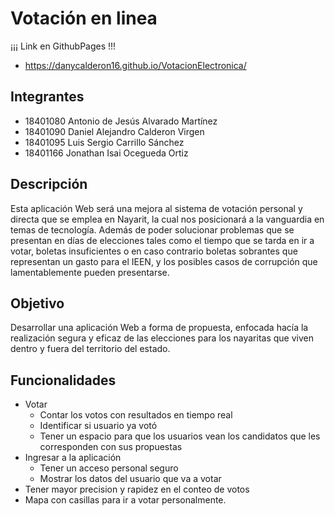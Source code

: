 # Votación en linea 
¡¡¡ Link en GithubPages !!!
- https://danycalderon16.github.io/VotacionElectronica/
## Integrantes

- 18401080 Antonio de Jesús Alvarado Martínez
- 18401090 Daniel Alejandro Calderon Virgen
- 18401095 Luis Sergio Carrillo Sánchez
- 18401166 Jonathan Isai Ocegueda Ortiz

## Descripción
Esta aplicación Web será una mejora al sistema de votación personal y directa que se emplea en Nayarit, la cual nos posicionará a la vanguardia en temas de tecnología. Además de poder solucionar problemas que se presentan en días de elecciones tales como el tiempo que se tarda en ir a votar, boletas insuficientes o en caso contrario boletas sobrantes que representan un gasto para el IEEN, y los posibles casos de corrupción que lamentablemente pueden presentarse. 
## Objetivo
Desarrollar una aplicación Web a forma de propuesta, enfocada hacía la realización segura y eficaz de las elecciones para los nayaritas que viven dentro y fuera del territorio del estado. 
## Funcionalidades
- Votar
    - Contar los votos con resultados en tiempo real
    - Identificar si usuario ya votó
    - Tener un espacio para que los usuarios vean los candidatos que les corresponden con sus propuestas
- Ingresar a la aplicación
    - Tener un acceso personal seguro
    - Mostrar los datos del usuario que va a votar
- Tener mayor precision y rapidez en el conteo de votos
- Mapa con casillas para ir a votar personalmente.
